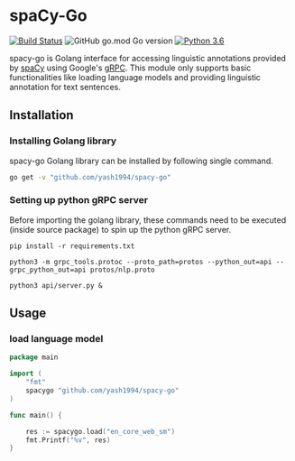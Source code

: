 # spaCy-Go

[![Build Status](https://travis-ci.org/yash1994/spacy-go.svg?branch=master)](https://travis-ci.org/yash1994/spacy-go)
![GitHub go.mod Go version](https://img.shields.io/github/go-mod/go-version/yash1994/spacy-go)
[![Python 3.6](https://img.shields.io/badge/python-3.6-blue.svg)](https://www.python.org/downloads/release/python-360/)

spacy-go is Golang interface for accessing linguistic annotations provided by
[spaCy](https://spacy.io) using Google's [gRPC](https://grpc.io/). This module only supports basic functionalities like loading language models and providing linguistic annotation for text sentences.

## Installation

### Installing Golang library

spacy-go Golang library can be installed by following single command.

```bash
go get -v "github.com/yash1994/spacy-go"
```

### Setting up python gRPC server

Before importing the golang library, these commands need to be executed (inside source package) to spin up the python gRPC server.

`pip install -r requirements.txt`

`python3 -m grpc_tools.protoc --proto_path=protos --python_out=api --grpc_python_out=api protos/nlp.proto`

`python3 api/server.py &`

## Usage

### load language model

```Go
package main

import (
    "fmt"
    spacygo "github.com/yash1994/spacy-go"
)

func main() {

    res := spacygo.load("en_core_web_sm")
    fmt.Printf("%v", res)
}
```